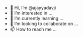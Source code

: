 - 👋 Hi, I’m @ajayyadavji
- 👀 I’m interested in ...
- 🌱 I’m currently learning ...
- 💞️ I’m looking to collaborate on ...
- 📫 How to reach me ...

<!---
ajayyadavji/ajayyadavji is a ✨ special ✨ repository because its `README.md` (this file) appears on your GitHub profile.
You can click the Preview link to take a look at your changes.
--->
